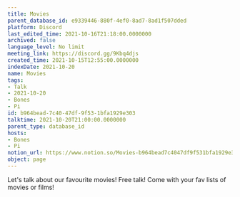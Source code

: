```yaml
---
title: Movies
parent_database_id: e9339446-880f-4ef0-8ad7-8ad1f507dded
platform: Discord
last_edited_time: 2021-10-16T21:18:00.0000000
archived: false
language_level: No limit
meeting_link: https://discord.gg/9Kbq4djs
created_time: 2021-10-15T12:55:00.0000000
indexDate: 2021-10-20
name: Movies
tags:
- Talk
- 2021-10-20
- Bones
- Pi
id: b964bead-7c40-47df-9f53-1bfa1929e303
talktime: 2021-10-20T21:00:00.0000000
parent_type: database_id
hosts:
- Bones
- Pi
notion_url: https://www.notion.so/Movies-b964bead7c4047df9f531bfa1929e303
object: page
---
```


Let's talk about our favourite movies!
Free talk! Come with your fav lists of movies or films!


